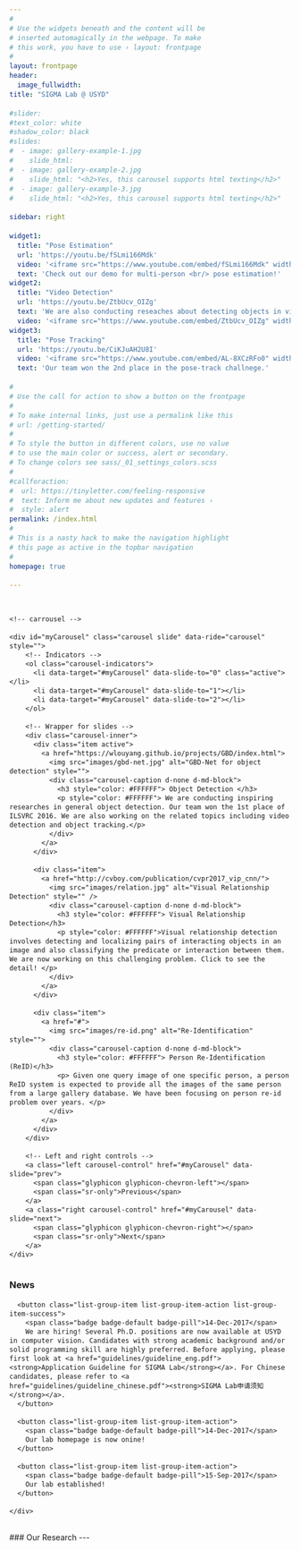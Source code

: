 ```yaml
---
#
# Use the widgets beneath and the content will be
# inserted automagically in the webpage. To make
# this work, you have to use › layout: frontpage
#
layout: frontpage
header:
  image_fullwidth:
title: "SIGMA Lab @ USYD"

#slider:
#text_color: white
#shadow_color: black
#slides: 
#  - image: gallery-example-1.jpg
#    slide_html:
#  - image: gallery-example-2.jpg
#    slide_html: "<h2>Yes, this carousel supports html texting</h2>"
#  - image: gallery-example-3.jpg
#    slide_html: "<h2>Yes, this carousel supports html texting</h2>"

sidebar: right

widget1:
  title: "Pose Estimation"
  url: 'https://youtu.be/fSLmi166Mdk'
  video: '<iframe src="https://www.youtube.com/embed/fSLmi166Mdk" width="360" height="240" style="max-width: 100%; max-height: 150pt;"></iframe>'
  text: 'Check out our demo for multi-person <br/> pose estimation!'
widget2:
  title: "Video Detection"
  url: 'https://youtu.be/ZtbUcv_OIZg'
  text: 'We are also conducting reseaches about detecting objects in videos, check out our demo!'
  video: '<iframe src="https://www.youtube.com/embed/ZtbUcv_OIZg" width="360" height="240" style="max-width: 100%; max-height: 150pt;"></iframe>'
widget3:
  title: "Pose Tracking"
  url: 'https://youtu.be/CiKJuAH2U8I'
  video: '<iframe src="https://www.youtube.com/embed/AL-8XCzRFo0" width="360" height="240" style="max-width: 100%; max-height: 150pt;"></iframe>'
  text: 'Our team won the 2nd place in the pose-track challnege.'

#
# Use the call for action to show a button on the frontpage
#
# To make internal links, just use a permalink like this
# url: /getting-started/
#
# To style the button in different colors, use no value
# to use the main color or success, alert or secondary.
# To change colors see sass/_01_settings_colors.scss
#
#callforaction:
#  url: https://tinyletter.com/feeling-responsive
#  text: Inform me about new updates and features ›
#  style: alert
permalink: /index.html
#
# This is a nasty hack to make the navigation highlight
# this page as active in the topbar navigation
#
homepage: true

---
```


<!-- Logo & header -->
<!-- <div class="row" style="margin-top: 15px">
  <div class="column small-2">
    <img src="assets/img/favicon-usyd.png" width="120" height="128">
  </div>
  <div class="column small-10">
    <div class="row">
      <h1> SIGMA Lab </h1>
    </div>
    <div class="row">
      <h3 style="margin-top: 30px"> <span style="color: #00AAAA">S</span>ydney <span style="color: #00AAAA">I</span>ntelli<span style="color: #00AAAA">G</span>ent <span style="color: #00AAAA">M</span>ultimedi<span style="color: #00AAAA">A</span>, The University of Sydney</h3>
    </div>
  </div>
    
</div>
 -->



<div class="row main-content" style= " margin-top: 30px">
  <div class="column small-9">
    
    <!-- carrousel -->

    <div id="myCarousel" class="carousel slide" data-ride="carousel" style="">
        <!-- Indicators -->
        <ol class="carousel-indicators">
          <li data-target="#myCarousel" data-slide-to="0" class="active"></li>
          <li data-target="#myCarousel" data-slide-to="1"></li>
          <li data-target="#myCarousel" data-slide-to="2"></li>
        </ol>

        <!-- Wrapper for slides -->
        <div class="carousel-inner">
          <div class="item active">
            <a href="https://wlouyang.github.io/projects/GBD/index.html">
              <img src="images/gbd-net.jpg" alt="GBD-Net for object detection" style="">
              <div class="carousel-caption d-none d-md-block">
                <h3 style="color: #FFFFFF"> Object Detection </h3>
                <p style="color: #FFFFFF"> We are conducting inspiring researches in general object detection. Our team won the 1st place of ILSVRC 2016. We are also working on the related topics including video detection and object tracking.</p>
              </div>
            </a>
          </div>

          <div class="item">
            <a href="http://cvboy.com/publication/cvpr2017_vip_cnn/">
              <img src="images/relation.jpg" alt="Visual Relationship Detection" style="" />
              <div class="carousel-caption d-none d-md-block">              
                <h3 style="color: #FFFFFF"> Visual Relationship Detection</h3>
                <p style="color: #FFFFFF">Visual relationship detection involves detecting and localizing pairs of interacting objects in an image and also classifying the predicate or interaction between them. We are now working on this challenging problem. Click to see the detail! </p>                
              </div>
            </a>
          </div>
        
          <div class="item">
            <a href="#">
              <img src="images/re-id.png" alt="Re-Identification" style="">
              <div class="carousel-caption d-none d-md-block">
                <h3 style="color: #FFFFFF"> Person Re-Identification (ReID)</h3>
                <p> Given one query image of one specific person, a person ReID system is expected to provide all the images of the same person from a large gallery database. We have been focusing on person re-id problem over years. </p>
              </div>
            </a>
          </div>
        </div>

        <!-- Left and right controls -->
        <a class="left carousel-control" href="#myCarousel" data-slide="prev">
          <span class="glyphicon glyphicon-chevron-left"></span>
          <span class="sr-only">Previous</span>
        </a>
        <a class="right carousel-control" href="#myCarousel" data-slide="next">
          <span class="glyphicon glyphicon-chevron-right"></span>
          <span class="sr-only">Next</span>
        </a>
    </div>
  </div>
  <div class="column small-3">
    <h3>News</h3>
    <div class="list-group" style="margin-left=0">

      <button class="list-group-item list-group-item-action list-group-item-success">
        <span class="badge badge-default badge-pill">14-Dec-2017</span>
        We are hiring! Several Ph.D. positions are now available at USYD in computer vision. Candidates with strong academic background and/or solid programming skill are highly preferred. Before applying, please first look at <a href="guidelines/guideline_eng.pdf"><strong>Application Guideline for SIGMA Lab</strong></a>. For Chinese candidates, please refer to <a href="guidelines/guideline_chinese.pdf"><strong>SIGMA Lab申请须知</strong></a>.
      </button>
      
      <button class="list-group-item list-group-item-action">
        <span class="badge badge-default badge-pill">14-Dec-2017</span>
        Our lab homepage is now onine!
      </button>

      <button class="list-group-item list-group-item-action">
        <span class="badge badge-default badge-pill">15-Sep-2017</span>
        Our lab established!
      </button>

    </div>
  </div>
</div>

<br>
### Our Research
---
